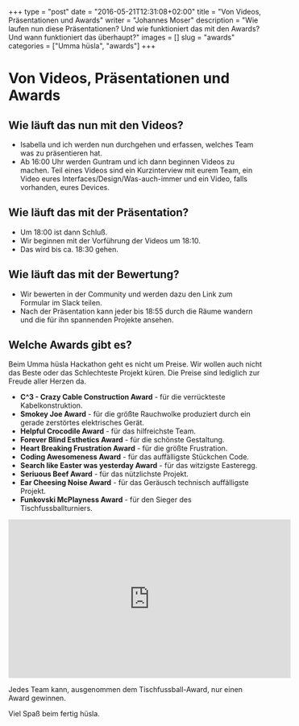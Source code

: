 +++
type = "post"
date = "2016-05-21T12:31:08+02:00"
title = "Von Videos, Präsentationen und Awards"
writer = "Johannes Moser"
description = "Wie laufen nun diese Präsentationen? Und wie funktioniert das mit den Awards? Und wann funktioniert das überhaupt?"
images = []
slug = "awards"
categories = ["Umma hüsla", "awards"]
+++

# Von Videos, Präsentationen und Awards

## Wie läuft das nun mit den Videos?

* Isabella und ich werden nun durchgehen und erfassen, welches Team was zu präsentieren hat.
* Ab 16:00 Uhr werden Guntram und ich dann beginnen Videos zu machen. Teil eines Videos sind ein Kurzinterview mit eurem Team, ein Video eures Interfaces/Design/Was-auch-immer und ein Video, falls vorhanden, eures Devices.


## Wie läuft das mit der Präsentation?

* Um 18:00 ist dann Schluß.
* Wir beginnen mit der Vorführung der Videos um 18:10.
* Das wird bis ca. 18:30 gehen.


## Wie läuft das mit der Bewertung?

* Wir bewerten in der Community und werden dazu den Link zum Formular im Slack teilen.
* Nach der Präsentation kann jeder bis 18:55 durch die Räume wandern und die für ihn spannenden Projekte ansehen.


## Welche Awards gibt es?

Beim Umma hüsla Hackathon geht es nicht um Preise. Wir wollen auch nicht das Beste oder das Schlechteste Projekt küren. Die Preise sind lediglich zur Freude aller Herzen da.

* **C^3 - Crazy Cable Construction Award** - für die verrückteste Kabelkonstruktion.
* **Smokey Joe Award** - für die größte Rauchwolke produziert durch ein gerade zerstörtes elektrisches Gerät.
* **Helpful Crocodile Award** - für das hilfreichste Team.
* **Forever Blind Esthetics Award** - für die schönste Gestaltung.
* **Heart Breaking Frustration Award** - für die größte Frustration.
* **Coding Awesomeness Award** - für das auffälligste Stückchen Code.
* **Search like Easter was yesterday Award** - für das witzigste Easteregg.
* **Seriuous Beef Award** - für das nützlichste Projekt.
* **Ear Cheesing Noise Award** - für das Geräusch technisch auffälligste Projekt.
* **Funkovski McPlayness Award** - für den Sieger des Tischfussballturniers.

<iframe src="https://www.facebook.com/plugins/video.php?href=https%3A%2F%2Fwww.facebook.com%2FDigitaleInitiativen%2Fvideos%2F1781763985394267%2F&show_text=0&width=560" width="560" height="315" style="border:none;overflow:hidden" scrolling="no" frameborder="0" allowTransparency="true" allowFullScreen="true"></iframe>

Jedes Team kann, ausgenommen dem Tischfussball-Award, nur einen Award gewinnen.

Viel Spaß beim fertig hüsla.